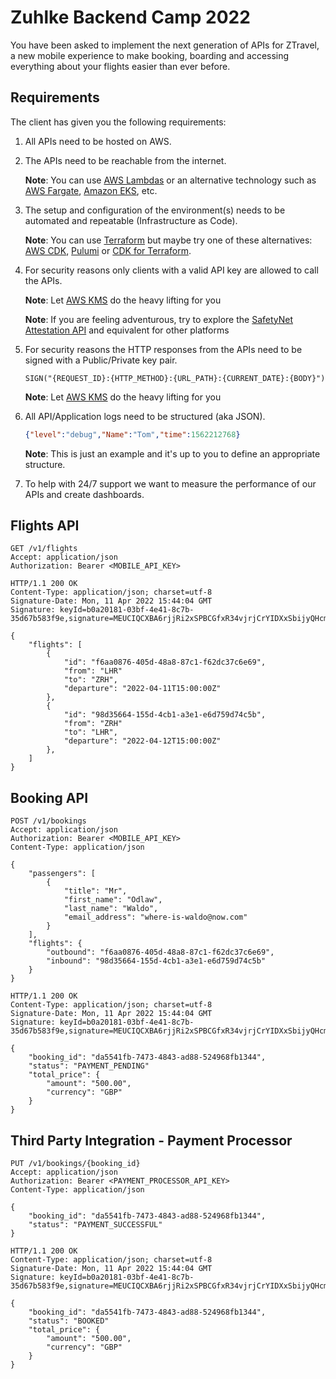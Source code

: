 # Zuhlke Backend Camp 2022

You have been asked to implement the next generation of APIs for ZTravel, a new mobile experience to make booking, boarding and accessing everything about your flights easier than ever before.

## Requirements

The client has given you the following requirements:

1. All APIs need to be hosted on AWS.

1. The APIs need to be reachable from the internet.

    **Note**: You can use [AWS Lambdas][6] or an alternative technology such as [AWS Fargate][7], [Amazon EKS][8], etc.

1. The setup and configuration of the environment(s) needs to be automated and repeatable (Infrastructure as Code).

    **Note**: You can use [Terraform][1] but maybe try one of these alternatives: [AWS CDK][2], [Pulumi][3] or [CDK for Terraform][4].

1. For security reasons only clients with a valid API key are allowed to call the APIs.

    **Note**: Let [AWS KMS][9] do the heavy lifting for you

    **Note**: If you are feeling adventurous, try to explore the [SafetyNet Attestation API][10] and equivalent for other platforms

1. For security reasons the HTTP responses from the APIs need to be signed with a Public/Private key pair.

    ```text
    SIGN("{REQUEST_ID}:{HTTP_METHOD}:{URL_PATH}:{CURRENT_DATE}:{BODY}")
    ```

    **Note**: Let [AWS KMS][5] do the heavy lifting for you

1. All API/Application logs need to be structured (aka JSON).

    ```json
    {"level":"debug","Name":"Tom","time":1562212768}
    ```

     **Note**: This is just an example and it's up to you to define an appropriate structure.

1. To help with 24/7 support we want to measure the performance of our APIs and create dashboards.

## Flights API

```http
GET /v1/flights
Accept: application/json
Authorization: Bearer <MOBILE_API_KEY>

HTTP/1.1 200 OK
Content-Type: application/json; charset=utf-8
Signature-Date: Mon, 11 Apr 2022 15:44:04 GMT
Signature: keyId=b0a20181-03bf-4e41-8c7b-35d67b583f9e,signature=MEUCIQCXBA6rjjRi2xSPBCGfxR34vjrjCrYIDXxSbijyQHcmjwIgOLE501mmaWnfYfT1OW4jtFrDPUq261BtBZOIuqt/XAc=

{
    "flights": [
        {
            "id": "f6aa0876-405d-48a8-87c1-f62dc37c6e69",
            "from": "LHR"
            "to": "ZRH",
            "departure": "2022-04-11T15:00:00Z"
        },
        {
            "id": "98d35664-155d-4cb1-a3e1-e6d759d74c5b",
            "from": "ZRH"
            "to": "LHR",
            "departure": "2022-04-12T15:00:00Z"
        },
    ]
}
```

## Booking API

```http
POST /v1/bookings
Accept: application/json
Authorization: Bearer <MOBILE_API_KEY>
Content-Type: application/json

{
    "passengers": [
        {
            "title": "Mr",
            "first_name": "Odlaw",
            "last_name": "Waldo",
            "email_address": "where-is-waldo@now.com"
        }
    ],
    "flights": {
        "outbound": "f6aa0876-405d-48a8-87c1-f62dc37c6e69",
        "inbound": "98d35664-155d-4cb1-a3e1-e6d759d74c5b"
    }
}

HTTP/1.1 200 OK
Content-Type: application/json; charset=utf-8
Signature-Date: Mon, 11 Apr 2022 15:44:04 GMT
Signature: keyId=b0a20181-03bf-4e41-8c7b-35d67b583f9e,signature=MEUCIQCXBA6rjjRi2xSPBCGfxR34vjrjCrYIDXxSbijyQHcmjwIgOLE501mmaWnfYfT1OW4jtFrDPUq261BtBZOIuqt/XAc=

{
    "booking_id": "da5541fb-7473-4843-ad88-524968fb1344",
    "status": "PAYMENT_PENDING"
    "total_price": {
        "amount": "500.00",
        "currency": "GBP"
    }
}
```

## Third Party Integration - Payment Processor

```http
PUT /v1/bookings/{booking_id}
Accept: application/json
Authorization: Bearer <PAYMENT_PROCESSOR_API_KEY>
Content-Type: application/json

{
    "booking_id": "da5541fb-7473-4843-ad88-524968fb1344",
    "status": "PAYMENT_SUCCESSFUL"
}

HTTP/1.1 200 OK
Content-Type: application/json; charset=utf-8
Signature-Date: Mon, 11 Apr 2022 15:44:04 GMT
Signature: keyId=b0a20181-03bf-4e41-8c7b-35d67b583f9e,signature=MEUCIQCXBA6rjjRi2xSPBCGfxR34vjrjCrYIDXxSbijyQHcmjwIgOLE501mmaWnfYfT1OW4jtFrDPUq261BtBZOIuqt/XAc=

{
    "booking_id": "da5541fb-7473-4843-ad88-524968fb1344",
    "status": "BOOKED"
    "total_price": {
        "amount": "500.00",
        "currency": "GBP"
    }
}
```

[1]: https://www.terraform.io/
[2]: https://aws.amazon.com/cdk/
[3]: https://www.pulumi.com/
[4]: https://www.terraform.io/cdktf
[5]: https://docs.aws.amazon.com/kms/latest/developerguide/symmetric-asymmetric.html
[6]: https://aws.amazon.com/lambda/
[7]: https://aws.amazon.com/fargate/
[8]: https://aws.amazon.com/eks/
[9]: https://docs.aws.amazon.com/kms/latest/developerguide/overview.html
[10]: https://developer.android.com/training/safetynet/attestation
